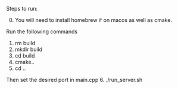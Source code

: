 Steps to run:

0. You will need to install homebrew if on macos
as well as cmake.

Run the following commands
1. rm build
2. mkdir build 
3. cd build
4. cmake.. 
5. cd .. 

Then set the desired port in main.cpp
6. ./run_server.sh
